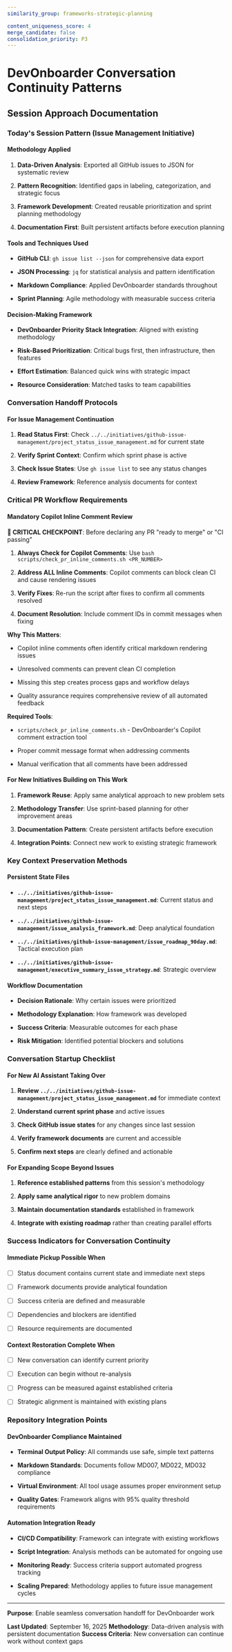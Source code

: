 ```yaml
---
similarity_group: frameworks-strategic-planning

content_uniqueness_score: 4
merge_candidate: false
consolidation_priority: P3
---
```


# DevOnboarder Conversation Continuity Patterns

## Session Approach Documentation

### **Today's Session Pattern (Issue Management Initiative)**

#### **Methodology Applied**

1. **Data-Driven Analysis**: Exported all GitHub issues to JSON for systematic review

2. **Pattern Recognition**: Identified gaps in labeling, categorization, and strategic focus

3. **Framework Development**: Created reusable prioritization and sprint planning methodology

4. **Documentation First**: Built persistent artifacts before execution planning

#### **Tools and Techniques Used**

- **GitHub CLI**: `gh issue list --json` for comprehensive data export

- **JSON Processing**: `jq` for statistical analysis and pattern identification

- **Markdown Compliance**: Applied DevOnboarder standards throughout

- **Sprint Planning**: Agile methodology with measurable success criteria

#### **Decision-Making Framework**

- **DevOnboarder Priority Stack Integration**: Aligned with existing methodology

- **Risk-Based Prioritization**: Critical bugs first, then infrastructure, then features

- **Effort Estimation**: Balanced quick wins with strategic impact

- **Resource Consideration**: Matched tasks to team capabilities

### **Conversation Handoff Protocols**

#### **For Issue Management Continuation**

1. **Read Status First**: Check `../../initiatives/github-issue-management/project_status_issue_management.md` for current state

2. **Verify Sprint Context**: Confirm which sprint phase is active

3. **Check Issue States**: Use `gh issue list` to see any status changes

4. **Review Framework**: Reference analysis documents for context

### **Critical PR Workflow Requirements**

#### **Mandatory Copilot Inline Comment Review**

**🚨 CRITICAL CHECKPOINT**: Before declaring any PR "ready to merge" or "CI passing"

1. **Always Check for Copilot Comments**: Use `bash scripts/check_pr_inline_comments.sh <PR_NUMBER>`

2. **Address ALL Inline Comments**: Copilot comments can block clean CI and cause rendering issues

3. **Verify Fixes**: Re-run the script after fixes to confirm all comments resolved

4. **Document Resolution**: Include comment IDs in commit messages when fixing

**Why This Matters**:

- Copilot inline comments often identify critical markdown rendering issues

- Unresolved comments can prevent clean CI completion

- Missing this step creates process gaps and workflow delays

- Quality assurance requires comprehensive review of all automated feedback

**Required Tools**:

- `scripts/check_pr_inline_comments.sh` - DevOnboarder's Copilot comment extraction tool

- Proper commit message format when addressing comments

- Manual verification that all comments have been addressed

#### **For New Initiatives Building on This Work**

1. **Framework Reuse**: Apply same analytical approach to new problem sets

2. **Methodology Transfer**: Use sprint-based planning for other improvement areas

3. **Documentation Pattern**: Create persistent artifacts before execution

4. **Integration Points**: Connect new work to existing strategic framework

### **Key Context Preservation Methods**

#### **Persistent State Files**

- **`../../initiatives/github-issue-management/project_status_issue_management.md`**: Current status and next steps

- **`../../initiatives/github-issue-management/issue_analysis_framework.md`**: Deep analytical foundation

- **`../../initiatives/github-issue-management/issue_roadmap_90day.md`**: Tactical execution plan

- **`../../initiatives/github-issue-management/executive_summary_issue_strategy.md`**: Strategic overview

#### **Workflow Documentation**

- **Decision Rationale**: Why certain issues were prioritized

- **Methodology Explanation**: How framework was developed

- **Success Criteria**: Measurable outcomes for each phase

- **Risk Mitigation**: Identified potential blockers and solutions

### **Conversation Startup Checklist**

#### **For New AI Assistant Taking Over**

1. **Review `../../initiatives/github-issue-management/project_status_issue_management.md`** for immediate context

2. **Understand current sprint phase** and active issues

3. **Check GitHub issue states** for any changes since last session

4. **Verify framework documents** are current and accessible

5. **Confirm next steps** are clearly defined and actionable

#### **For Expanding Scope Beyond Issues**

1. **Reference established patterns** from this session's methodology

2. **Apply same analytical rigor** to new problem domains

3. **Maintain documentation standards** established in framework

4. **Integrate with existing roadmap** rather than creating parallel efforts

### **Success Indicators for Conversation Continuity**

#### **Immediate Pickup Possible When**

- [ ] Status document contains current state and immediate next steps

- [ ] Framework documents provide analytical foundation

- [ ] Success criteria are defined and measurable

- [ ] Dependencies and blockers are identified

- [ ] Resource requirements are documented

#### **Context Restoration Complete When**

- [ ] New conversation can identify current priority

- [ ] Execution can begin without re-analysis

- [ ] Progress can be measured against established criteria

- [ ] Strategic alignment is maintained with existing plans

### **Repository Integration Points**

#### **DevOnboarder Compliance Maintained**

- **Terminal Output Policy**: All commands use safe, simple text patterns

- **Markdown Standards**: Documents follow MD007, MD022, MD032 compliance

- **Virtual Environment**: All tool usage assumes proper environment setup

- **Quality Gates**: Framework aligns with 95% quality threshold requirements

#### **Automation Integration Ready**

- **CI/CD Compatibility**: Framework can integrate with existing workflows

- **Script Integration**: Analysis methods can be automated for ongoing use

- **Monitoring Ready**: Success criteria support automated progress tracking

- **Scaling Prepared**: Methodology applies to future issue management cycles

---

**Purpose**: Enable seamless conversation handoff for DevOnboarder work

**Last Updated**: September 16, 2025
**Methodology**: Data-driven analysis with persistent documentation
**Success Criteria**: New conversation can continue work without context gaps
